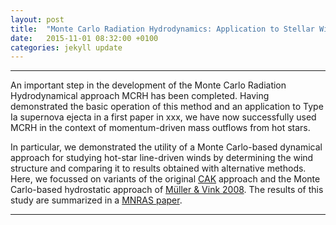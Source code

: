 ```yaml
---
layout: post
title:  "Monte Carlo Radiation Hydrodynamics: Application to Stellar Winds (MNRAS paper)"
date:   2015-11-01 08:32:00 +0100
categories: jekyll update
---
```



- - -

An important step in the development of the Monte Carlo Radiation
Hydrodynamical approach MCRH has been completed. Having demonstrated the basic
operation of this method and an application to Type Ia supernova ejecta in a
first paper in xxx, we have now successfully used MCRH in the context of
momentum-driven mass outflows from hot stars.

In particular, we demonstrated the utility of a Monte Carlo-based dynamical
approach for studying hot-star line-driven winds by determining the wind
structure and comparing it to results obtained with alternative methods. Here,
we focussed on variants of the original [CAK][CAK] approach and the Monte Carlo-based
hydrostatic approach of [Müller & Vink 2008][Mueller2008]. The results of this study are
summarized in a [MNRAS paper][Noebauer2015].

- - - 

[CAK]: http://adsabs.harvard.edu/abs/1975ApJ...195..157C
[Mueller2008]: http://adsabs.harvard.edu/abs/2008A&A...492..493M
[Noebauer2015]: http://adsabs.harvard.edu/abs/2015MNRAS.453.3120N
